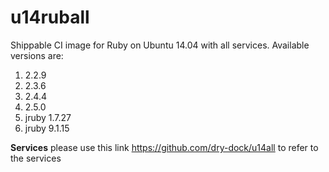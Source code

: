 u14ruball
================

Shippable CI image for Ruby on Ubuntu 14.04 with all services. Available versions are:

1. 2.2.9
2. 2.3.6
3. 2.4.4
4. 2.5.0
5. jruby 1.7.27
6. jruby 9.1.15

**Services**
please use this link https://github.com/dry-dock/u14all to refer to the services

